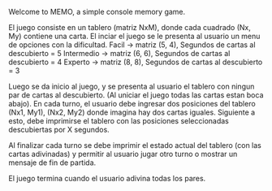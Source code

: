 ﻿Welcome to MEMO, a simple console memory game.


El juego consiste en un tablero (matriz NxM), donde cada cuadrado (Nx, My) contiene una carta.
El inciar el juego se le presenta al usuario un menu de opciones con la dificultad. 
    Facil -> matriz (5, 4), Segundos de cartas al descubierto = 5 
    Intermedio -> matriz (6, 6), Segundos de cartas al descubierto = 4 
    Experto -> matriz (8, 8), Segundos de cartas al descubierto = 3


Luego se da inicio al juego, y se presenta al usuario el tablero con ningun par de cartas al descubierto.
(Al uniciar el juego todas las cartas estan boca abajo).
En cada turno, el usuario debe ingresar dos posiciones del tablero (Nx1, My1), (Nx2, My2) donde imagina hay dos cartas iguales.
Siguiente a esto, debe imprimirse el tablero con las posiciones seleccionadas descubiertas por X segundos.

Al finalizar cada turno se debe imprimir el estado actual del tablero (con las cartas adivinadas) 
y permitir al usuario jugar otro turno o mostrar un mensaje de fin de partida.

El juego termina cuando el usuario adivina todas los pares.

